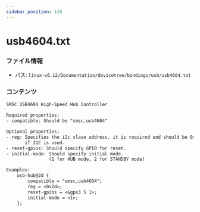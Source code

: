 ```yaml
---
sidebar_position: 116
---
```

# usb4604.txt

### ファイル情報

- パス: `linux-v6.12/Documentation/devicetree/bindings/usb/usb4604.txt`

### コンテンツ

```txt
SMSC USB4604 High-Speed Hub Controller

Required properties:
- compatible: Should be "smsc,usb4604"

Optional properties:
- reg: Specifies the i2c slave address, it is required and should be 0x2d
       if I2C is used.
- reset-gpios: Should specify GPIO for reset.
- initial-mode: Should specify initial mode.
                (1 for HUB mode, 2 for STANDBY mode)

Examples:
	usb-hub@2d {
		compatible = "smsc,usb4604";
		reg = <0x2d>;
		reset-gpios = <&gpx3 5 1>;
		initial-mode = <1>;
	};

```
